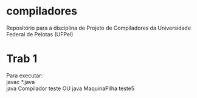 # compiladores
Repositório para a disciplina de Projeto de Compiladores da Universidade Federal de Pelotas (UFPel)
# Trab 1
Para executar: \
javac *.java \
java Compilador teste OU java MaquinaPilha teste5
